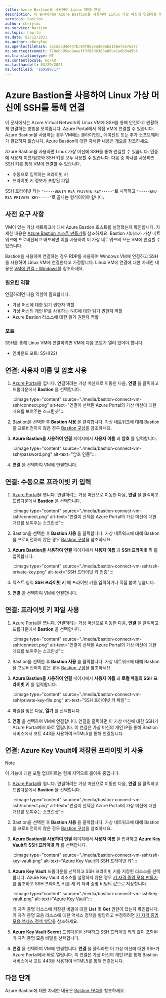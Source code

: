 ```yaml
---
title: Azure Bastion을 사용하여 Linux VM에 연결
description: 이 문서에서는 Azure Bastion을 사용하여 Linux 가상 머신에 연결하는 방법을 알아봅니다.
services: bastion
author: cherylmc
ms.service: bastion
ms.topic: how-to
ms.date: 02/12/2021
ms.author: cherylmc
ms.openlocfilehash: a5cda5d4d447bc04f853ea4a9abd15be75e7e177
ms.sourcegitcommit: f28ebb95ae9aaaff3f87d8388a09b41e0b3445b5
ms.translationtype: HT
ms.contentlocale: ko-KR
ms.lasthandoff: 03/29/2021
ms.locfileid: "100588717"
---
```

# <a name="connect-using-ssh-to-a-linux-virtual-machine-using-azure-bastion"></a>Azure Bastion을 사용하여 Linux 가상 머신에 SSH를 통해 연결

이 문서에서는 Azure Virtual Network의 Linux VM에 SSH를 통해 안전하고 원활하게 연결하는 방법을 보여줍니다. Azure Portal에서 직접 VM에 연결할 수 있습니다. Azure Bastion을 사용하는 경우 VM에는 클라이언트, 에이전트 또는 추가 소프트웨어가 필요하지 않습니다. Azure Bastion에 대한 자세한 내용은 [개요](bastion-overview.md)를 참조하세요.

Azure Bastion을 사용하면 Linux 가상 머신에 SSH를 통해 연결할 수 있습니다. 인증에 사용자 이름/암호와 SSH 키를 모두 사용할 수 있습니다. 다음 중 하나를 사용하면 SSH 키를 통해 VM에 연결할 수 있습니다.

* 수동으로 입력하는 프라이빗 키
* 프라이빗 키 정보가 포함된 파일

SSH 프라이빗 키는 `"-----BEGIN RSA PRIVATE KEY-----"`로 시작하고 `"-----END RSA PRIVATE KEY-----"`로 끝나는 형식이어야 합니다.

## <a name="prerequisites"></a>사전 요구 사항

VM이 있는 가상 네트워크에 대해 Azure Bastion 호스트를 설정했는지 확인합니다. 자세한 내용은 [Azure Bastion 호스트 만들기](./tutorial-create-host-portal.md)를 참조하세요. Bastion 서비스가 가상 네트워크에 프로비전되고 배포되면 이를 사용하여 이 가상 네트워크의 모든 VM에 연결할 수 있습니다. 

Bastion을 사용하여 연결하는 경우 RDP를 사용하여 Windows VM에 연결하고 SSH를 사용하여 Linux VM에 연결한다고 가정합니다. Linux VM에 연결에 대한 자세한 내용은 [VM에 연결 - Windows](bastion-connect-vm-rdp.md)를 참조하세요.

### <a name="required-roles"></a>필요한 역할

연결하려면 다음 역할이 필요합니다.

* 가상 머신에 대한 읽기 권한자 역할
* 가상 머신의 개인 IP를 사용하는 NIC에 대한 읽기 권한자 역할
* Azure Bastion 리소스에 대한 읽기 권한자 역할

### <a name="ports"></a>포트

SSH를 통해 Linux VM에 연결하려면 VM에 다음 포트가 열려 있어야 합니다.

* 인바운드 포트: SSH(22)

## <a name="connect-using-username-and-password"></a><a name="username"></a>연결: 사용자 이름 및 암호 사용

1. [Azure Portal](https://portal.azure.com)을 엽니다. 연결하려는 가상 머신으로 이동한 다음, **연결** 을 클릭하고 드롭다운에서 **Bastion** 을 선택합니다.

   :::image type="content" source="./media/bastion-connect-vm-ssh/connect.png" alt-text="연결이 선택된 Azure Portal의 가상 머신에 대한 개요를 보여주는 스크린샷":::
1. Bastion을 선택한 후 **Bastion 사용** 을 클릭합니다. 가상 네트워크에 대해 Bastion을 프로비전하지 않은 경우 [Bastion 구성](./quickstart-host-portal.md)을 참조하세요.
1. **Azure Bastion을 사용하여 연결** 페이지에서 **사용자 이름** 과 **암호** 를 입력합니다.

   :::image type="content" source="./media/bastion-connect-vm-ssh/password.png" alt-text="암호 인증":::
1. **연결** 을 선택하여 VM에 연결합니다.

## <a name="connect-manually-enter-a-private-key"></a><a name="privatekey"></a>연결: 수동으로 프라이빗 키 입력

1. [Azure Portal](https://portal.azure.com)을 엽니다. 연결하려는 가상 머신으로 이동한 다음, **연결** 을 클릭하고 드롭다운에서 **Bastion** 을 선택합니다.

   :::image type="content" source="./media/bastion-connect-vm-ssh/connect.png" alt-text="연결이 선택된 Azure Portal의 가상 머신에 대한 개요를 보여주는 스크린샷":::
1. Bastion을 선택한 후 **Bastion 사용** 을 클릭합니다. 가상 네트워크에 대해 Bastion을 프로비전하지 않은 경우 [Bastion 구성](./quickstart-host-portal.md)을 참조하세요.
1. **Azure Bastion을 사용하여 연결** 페이지에서 **사용자 이름** 과 **SSH 프라이빗 키** 를 입력합니다.

   :::image type="content" source="./media/bastion-connect-vm-ssh/ssh-private-key.png" alt-text="SSH 프라이빗 키 인증":::
1. 텍스트 영역 **SSH 프라이빗 키** 에 프라이빗 키를 입력하거나 직접 붙여 넣습니다.
1. **연결** 을 선택하여 VM에 연결합니다.

## <a name="connect-using-a-private-key-file"></a><a name="ssh"></a>연결: 프라이빗 키 파일 사용

1. [Azure Portal](https://portal.azure.com)을 엽니다. 연결하려는 가상 머신으로 이동한 다음, **연결** 을 클릭하고 드롭다운에서 **Bastion** 을 선택합니다.

   :::image type="content" source="./media/bastion-connect-vm-ssh/connect.png" alt-text="연결이 선택된 Azure Portal의 가상 머신에 대한 개요를 보여주는 스크린샷":::
1. Bastion을 선택한 후 **Bastion 사용** 을 클릭합니다. 가상 네트워크에 대해 Bastion을 프로비전하지 않은 경우 [Bastion 구성](./quickstart-host-portal.md)을 참조하세요.
1. **Azure Bastion을 사용하여 연결** 페이지에서 **사용자 이름** 과 **로컬 파일의 SSH 프라이빗 키** 를 입력합니다.

   :::image type="content" source="./media/bastion-connect-vm-ssh/private-key-file.png" alt-text="SSH 프라이빗 키 파일":::

1. 파일을 찾은 다음, **열기** 를 선택합니다.
1. **연결** 을 선택하여 VM에 연결합니다. 연결을 클릭하면 이 가상 머신에 대한 SSH가 Azure Portal에서 바로 열립니다. 이 연결은 가상 머신의 개인 IP를 통해 Bastion 서비스에서 포트 443을 사용하여 HTML5를 통해 연결됩니다.

## <a name="connect-using-a-private-key-stored-in-azure-key-vault"></a><a name="akv"></a>연결: Azure Key Vault에 저장된 프라이빗 키 사용

>[!NOTE]
>이 기능에 대한 포털 업데이트는 현재 지역으로 롤아웃 중입니다.
>

1. [Azure Portal](https://portal.azure.com)을 엽니다. 연결하려는 가상 머신으로 이동한 다음, **연결** 을 클릭하고 드롭다운에서 **Bastion** 을 선택합니다.

   :::image type="content" source="./media/bastion-connect-vm-ssh/connect.png" alt-text="연결이 선택된 Azure Portal의 가상 머신에 대한 개요를 보여주는 스크린샷":::
1. Bastion을 선택한 후 **Bastion 사용** 을 클릭합니다. 가상 네트워크에 대해 Bastion을 프로비전하지 않은 경우 [Bastion 구성](./quickstart-host-portal.md)을 참조하세요.
1. **Azure Bastion을 사용하여 연결** 페이지에서 **사용자 이름** 을 입력하고 **Azure Key Vault의 SSH 프라이빗 키** 를 선택합니다.

   :::image type="content" source="./media/bastion-connect-vm-ssh/ssh-key-vault.png" alt-text="Azure Key Vault의 SSH 프라이빗 키":::
1. **Azure Key Vault** 드롭다운을 선택하고 SSH 프라이빗 키를 저장한 리소스를 선택합니다. Azure Key Vault 리소스를 설정하지 않은 경우 [키 자격 증명 모음 만들기](../key-vault/general/quick-create-portal.md)를 참조하고 SSH 프라이빗 키를 새 키 자격 증명 비밀의 값으로 저장합니다.

   :::image type="content" source="./media/bastion-connect-vm-ssh/key-vault.png" alt-text="Azure Key Vault":::

   키 자격 증명 리소스에 저장된 비밀에 대한 **List** 및 **Get** 권한이 있는지 확인합니다. 키 자격 증명 모음 리소스에 대한 액세스 정책을 할당하고 수정하려면 [키 자격 증명 모음 액세스 정책 할당](../key-vault/general/assign-access-policy-portal.md)을 참조하세요.
1. **Azure Key Vault Secret** 드롭다운을 선택하고 SSH 프라이빗 키의 값이 포함된 키 자격 증명 모음 비밀을 선택합니다.
1. **연결** 을 선택하여 VM에 연결합니다. **연결** 을 클릭하면 이 가상 머신에 대한 SSH가 Azure Portal에서 바로 열립니다. 이 연결은 가상 머신의 개인 IP를 통해 Bastion 서비스에서 포트 443을 사용하여 HTML5를 통해 연결됩니다.

## <a name="next-steps"></a>다음 단계

Azure Bastion에 대한 자세한 내용은 [Bastion FAQ](bastion-faq.md)를 참조하세요. 
